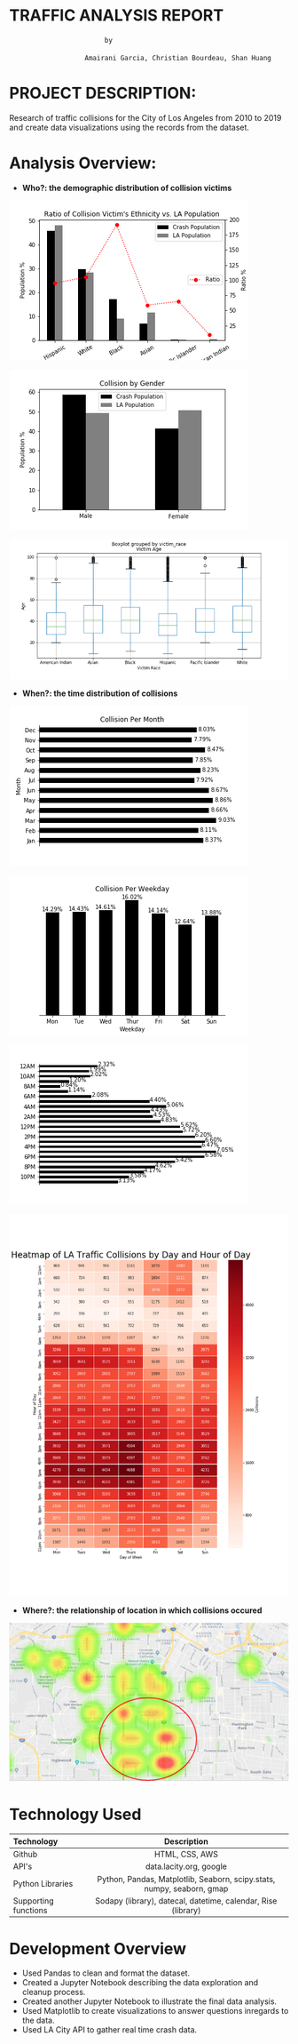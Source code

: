 # **TRAFFIC ANALYSIS  REPORT** 


							by
							
					   Amairani Garcia, Christian Bourdeau, Shan Huang

# PROJECT DESCRIPTION:

Research of traffic collisions for the City of Los Angeles from 2010 to 2019 and create data visualizations using the records from the dataset. 

# Analysis Overview:

+ **Who?: the demographic distribution of collision victims**

![Ethnicity Ratio](Images/collision_ethnicity_ratio.png)

![Gender](Images/collision_by_gender.png)

![Avg Age](Images/boxplot_mean_age.png)

+ **When?: the time distribution of collisions**

![Month](Images/collision_month_distribution.png)

![Weekday](Images/collision_weekday_distribution.png)

![Hour](Images/collision_hour_distribution.png)

![Heatmap](Images/collision_heatmap_count.png)


+ **Where?: the relationship of location in which collisions occured**

![API](Images/api_map.png)


# Technology Used

| Technology   		| Description    							|
| :---         		|     :---:      							|
|  Github      		| HTML, CSS, AWS 							|
|  API's       		| data.lacity.org, google 							|
|  Python Libraries   	| Python, Pandas, Matplotlib, Seaborn, scipy.stats, numpy, seaborn, gmap    		|
|  Supporting functions	| Sodapy (library), datecal, datetime, calendar, Rise (library)		|


# Development Overview		
		
+	Used Pandas to clean and format the dataset. 
+	Created a Jupyter Notebook describing the data exploration and cleanup process.
+	Created another Jupyter Notebook to illustrate the final data analysis. 
+	Used Matplotlib to create visualizations to answer questions inregards to the data.  
+	Used LA City API to gather real time crash data. 

		
